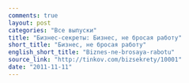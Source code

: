 ```yaml
---
comments: true
layout: post
categories: "Все выпуски"
title: "Бизнес-секреты: Бизнес, не бросая работу"
short_title: "Бизнес, не бросая работу"
english_short_title: "Biznes-ne-brosaya-rabotu"
source_link: "http://tinkov.com/bizsekrety/10001"
date: "2011-11-11"
---
```

